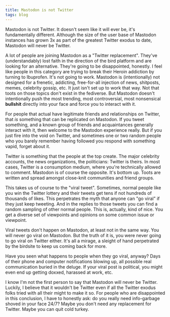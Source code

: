 ```yaml
---
title: Mastodon is not Twitter
tags: blog
---
```


Mastodon is not Twitter. It doesn't seem like it will ever be, it's fundamentally different. Although the size of the user base of Mastodon instances has grown 3x as part of the greatest Twitter exodus to date, Mastodon will never be Twitter.

A lot of people are joining Mastodon as a "Twitter replacement". They've (understandably) lost faith in the direction of the bird platform and are looking for an alternative. They're going to be disappointed, honestly. I feel like people in this category are trying to break their Heroin addiction by turning to Ibuprofen. It's not going to work. Mastodon is (intentionally) not designed for a frenetic, addicting, free-for-all injection of news, shitposts, memes, celebrity gossip, etc. It just isn't set up to work that way. Not that toots on those topics don't exist in the fediverse. But Mastodon doesn't intentionally push the most trending, most controversial, most nonsensical **bullshit** directly into your face and force you to interact with it.

For people that actual have legitimate friends and relationships on Twitter, that _is_ something that can be replicated on Mastodon. If you tweet something, and a known group of friends and acquaintances generally interact with it, then welcome to the Mastodon experience really. But if you just fire into the void on Twitter, and sometimes one or two random people who you barely remember having followed you respond with something vapid, forget about it.

Twitter is something that the people at the top create. The major celebrity accounts, the news organizations, the politicians: Twitter is theirs. In most cases, Twitter is a consumption medium, where you're technically allowed to comment. Mastodon is of course the opposite. It's bottom up. Toots are written and spread amongst close-knit communities and friend groups.

This takes us of course to the "viral tweet". Sometimes, normal people like you win the Twitter lottery and their tweets get tens if not hundreds of thousands of likes. This perpetrates the myth that anyone can "go viral" if they just keep tweeting. And in the replies to those tweets you can find a random sampling of other normal people. This is, actually, kind of nice. You get a diverse set of viewpoints and opinions on some common issue or viewpoint.

Viral tweets don't happen on Mastodon, at least not in the same way. You will never go viral on Mastodon. But the truth of it is, you were never going to go viral on Twitter either. It's all a mirage, a sleight of hand perpetrated by the birdsite to keep us coming back for more.

Have you seen what happens to people when they go viral, anyway? Days of their phone and computer notifications blowing up, all possible real communication buried in the deluge. If your viral post is political, you might even end up getting doxxed, harassed at work, etc.

I know I'm not the first person to say that Mastodon will never be Twitter. Luckily, I believe that it wouldn't be Twitter even if all the Twitter exodus folks tried with all their might to make it so. For people who are disappointed in this conclusion, I have to honestly ask: do you really need info-garbage shoved in your face 24/7? Maybe you don't need any replacement for Twitter. Maybe you can quit cold turkey.
